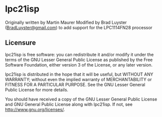 lpc21isp
========

Originally written by Martin Maurer
Modified by Brad Luyster (BradLuyster@gmail.com) to add support for the LPC1114FN28 processor

Licensure
---------

lpc21isp is free software: you can redistribute it and/or modify
it under the terms of the GNU Lesser General Public License as published by
the Free Software Foundation, either version 3 of the License, or
any later version.

lpc21isp is distributed in the hope that it will be useful,
but WITHOUT ANY WARRANTY; without even the implied warranty of
MERCHANTABILITY or FITNESS FOR A PARTICULAR PURPOSE.  See the
GNU Lesser General Public License for more details.

You should have received a copy of the GNU Lesser General Public License
and GNU General Public License along with lpc21isp.
If not, see <http://www.gnu.org/licenses/>.